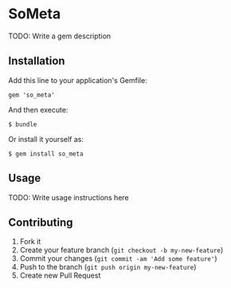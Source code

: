 # SoMeta

TODO: Write a gem description

## Installation

Add this line to your application's Gemfile:

    gem 'so_meta'

And then execute:

    $ bundle

Or install it yourself as:

    $ gem install so_meta

## Usage

TODO: Write usage instructions here

## Contributing

1. Fork it
2. Create your feature branch (`git checkout -b my-new-feature`)
3. Commit your changes (`git commit -am 'Add some feature'`)
4. Push to the branch (`git push origin my-new-feature`)
5. Create new Pull Request
